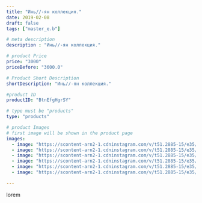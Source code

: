 ```yaml
---
title: "Инь//-ян коллекция."
date: 2019-02-08
draft: false
tags: ["master_e.b"]

# meta description
description : "Инь//-ян коллекция."

# product Price
price: "3000"
priceBefore: "3600.0"

# Product Short Description
shortDescription: "Инь//-ян коллекция."

#product ID
productID: "BtnEfgHgrSY"

# type must be "products"
type: "products"

# product Images
# first image will be shown in the product page
images:
  - image: "https://scontent-arn2-1.cdninstagram.com/v/t51.2885-15/e35/50830809_254101472144543_3354484011282813543_n.jpg?se=8&tp=1&_nc_ht=scontent-arn2-1.cdninstagram.com&_nc_cat=111&_nc_ohc=MECa7Ojq6LUAX8E-qtQ&oh=666beb6c66297ee4146667876359a3fe&oe=606D515F&ig_cache_key=MTk3NDU2NjcxMzQ5MjE1MDYyOQ%3D%3D.2"
  - image: "https://scontent-arn2-1.cdninstagram.com/v/t51.2885-15/e35/50649862_1905214636274894_5782379189648800009_n.jpg?se=8&tp=1&_nc_ht=scontent-arn2-1.cdninstagram.com&_nc_cat=102&_nc_ohc=K19dP47wAcwAX_WjXw2&oh=a8e622493bf44c02b4cf0fe36fe84e5a&oe=606C9923&ig_cache_key=MTk3NDU2NjcxMzQ2NjgzNzk4OA%3D%3D.2"
  - image: "https://scontent-arn2-1.cdninstagram.com/v/t51.2885-15/e35/50633105_352725452122431_2766314061947472666_n.jpg?se=8&tp=1&_nc_ht=scontent-arn2-1.cdninstagram.com&_nc_cat=103&_nc_ohc=25N_ciJZkjUAX8btONZ&oh=4425c1637bc4e1a79ac6261c2801a861&oe=606C2089&ig_cache_key=MTk3NDU2NjcxMzQ5MjE3MjkwMQ%3D%3D.2"
  - image: "https://scontent-arn2-1.cdninstagram.com/v/t51.2885-15/e35/50604798_322875751908458_6009751656160055255_n.jpg?se=8&tp=1&_nc_ht=scontent-arn2-1.cdninstagram.com&_nc_cat=102&_nc_ohc=4HqVKGPb5OAAX9RnmQP&oh=034269faae2dc65a03e0087233e5fbb2&oe=606A5DB6&ig_cache_key=MTk3NDU2NjcxMzQ3NTMwMTMwOQ%3D%3D.2"
  - image: "https://scontent-arn2-1.cdninstagram.com/v/t51.2885-15/e35/51047965_240885560155603_6189771604370208539_n.jpg?se=8&tp=1&_nc_ht=scontent-arn2-1.cdninstagram.com&_nc_cat=107&_nc_ohc=tZtnpF2nBVkAX8scpIj&oh=7bf42d607c53a1ba7c7b5f8dda0b3582&oe=606C085A&ig_cache_key=MTk3NDU2NjcxMzQ4MzYxMjkyNQ%3D%3D.2"
  - image: "https://scontent-arn2-1.cdninstagram.com/v/t51.2885-15/e35/51725733_231665551107742_1758664456942403811_n.jpg?se=8&tp=1&_nc_ht=scontent-arn2-1.cdninstagram.com&_nc_cat=110&_nc_ohc=hkyFo6HPzwwAX-fof3x&oh=e79072f4730189401eb79e73d1b97bb8&oe=606B78E7&ig_cache_key=MTk3NDU2NjcxMzUwODk3MzcwMQ%3D%3D.2"

---
```

lorem
